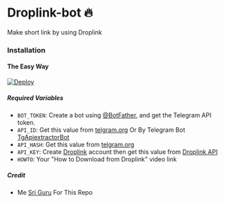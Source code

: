 # Droplink-bot 🔥

Make short link by using Droplink

### Installation

#### The Easy Way

[![Deploy](https://www.herokucdn.com/deploy/button.svg)](https://www.heroku.com/deploy?template=https://github.com/SriGuru05/Droplink-Convert)

##### Required Variables

- `BOT_TOKEN`: Create a bot using [@BotFather](https://telegram.dog/BotFather), and get the Telegram API token.
- `API_ID`: Get this value from [telgram.org](https://my.telegram.org/apps) Or By Telegram Bot [TgApiextractorBot](https://telegram.dog/TgApiextractorBot)
- `API_HASH`: Get this value from [telgram.org](https://my.telegram.org/apps)
- `API_KEY`: Create [Droplink](https://Droplinks.co/) account then get this value from [Droplink API](https://Droplinks.co/member/tools/api)
- `HOWTO`: Your "How to Download from Droplink" video link

##### Credit

- Me [Sri Guru](https://github.com/SriGuru05/Droplink-Convert) For This Repo
